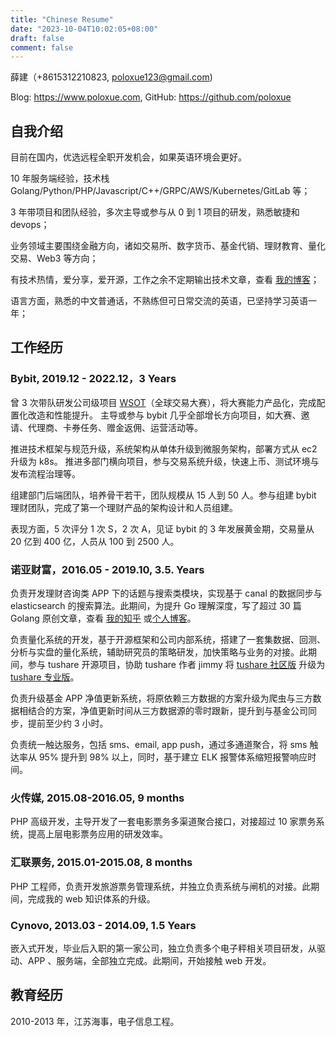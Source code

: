 ```yaml
---
title: "Chinese Resume"
date: "2023-10-04T10:02:05+08:00"
draft: false
comment: false
---
```


薛建（+8615312210823, poloxue123@gmail.com)

Blog: https://www.poloxue.com, GitHub: https://github.com/poloxue

## 自我介绍

目前在国内，优选远程全职开发机会，如果英语环境会更好。

10 年服务端经验，技术栈 Golang/Python/PHP/Javascript/C++/GRPC/AWS/Kubernetes/GitLab 等；

3 年带项目和团队经验，多次主导或参与从 0 到 1 项目的研发，熟悉敏捷和 devops；

业务领域主要围绕金融方向，诸如交易所、数字货币、基金代销、理财教育、量化交易、Web3 等方向；

有技术热情，爱分享，爱开源，工作之余不定期输出技术文章，查看 [我的博客](https://www.poloxue.com)；

语言方面，熟悉的中文普通话，不熟练但可日常交流的英语，已坚持学习英语一年；

## 工作经历

### Bybit, 2019.12 - 2022.12，3 Years

曾 3 次带队研发公司级项目 [WSOT](https://www.bybit.com/wsot2022)（全球交易大赛），将大赛能力产品化，完成配置化改造和性能提升。 主导或参与 bybit 几乎全部增长方向项目，如大赛、邀请、代理商、卡券任务、赠金返佣、运营活动等。

推进技术框架与规范升级，系统架构从单体升级到微服务架构，部署方式从 ec2 升级为 k8s。 推进多部门横向项目，参与交易系统升级，快速上币、测试环境与发布流程治理等。

组建部门后端团队，培养骨干若干，团队规模从 15 人到 50 人。参与组建 bybit 理财团队，完成了第一个理财产品的架构设计和人员组建。

表现方面，5 次评分 1 次 S，2 次 A，见证 bybit 的 3 年发展黄金期，交易量从 20 亿到 400 亿，人员从 100 到 2500 人。

### 诺亚财富，2016.05 - 2019.10, 3.5. Years

负责开发理财咨询类 APP 下的话题与搜索类模块，实现基于 canal 的数据同步与 elasticsearch 的搜索算法。此期间，为提升 Go 理解深度，写了超过 30 篇 Golang 原创文章，查看 [我的知乎](https://www.zhihu.com/people/xue-jian-27) 或[个人博客](https://www.poloxue.com)。

负责量化系统的开发，基于开源框架和公司内部系统，搭建了一套集数据、回测、分析与实盘的量化系统，辅助研究员的策略研发，加快策略与业务的对接。此期间，参与 tushare 开源项目，协助 tushare 作者 jimmy 将 [tushare 社区版](http://tushare.org) 升级为 [tushare 专业版](https://tushare.pro)。

负责升级基金 APP 净值更新系统，将原依赖三方数据的方案升级为爬虫与三方数据相结合的方案，净值更新时间从三方数据源的零时跟新，提升到与基金公司同步，提前至少约 3 小时。

负责统一触达服务，包括 sms、email, app push，通过多通道聚合，将 sms 触达率从 95% 提升到 98% 以上，同时，基于建立 ELK 报警体系缩短报警响应时间。

### 火传媒, 2015.08-2016.05, 9 months

PHP 高级开发，主导开发了一套电影票务多渠道聚合接口，对接超过 10 家票务系统，提高上层电影票务应用的研发效率。 

### 汇联票务, 2015.01-2015.08, 8 months

PHP 工程师，负责开发旅游票务管理系统，并独立负责系统与闸机的对接。此期间，完成我的 web 知识体系的升级。

### Cynovo, 2013.03 - 2014.09, 1.5 Years

嵌入式开发，毕业后入职的第一家公司，独立负责多个电子秤相关项目研发，从驱动、APP 、服务端，全部独立完成。此期间，开始接触 web 开发。

## 教育经历

2010-2013 年，江苏海事，电子信息工程。

